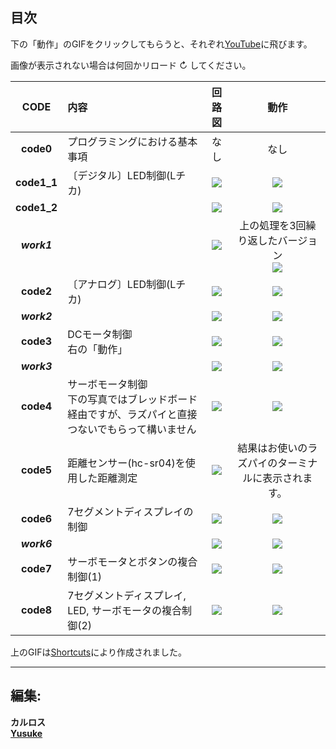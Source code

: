 ## 目次  

下の「動作」のGIFをクリックしてもらうと、それぞれ[YouTube](https://www.youtube.com/playlist?list=PLBOs6NGusnU2e5Hc0gtLqlL9b3xkcsrQi)に飛びます。  

画像が表示されない場合は何回かリロード ↻ してください。  

|CODE|内容|回路図|動作|
|:---:|:---|:---:|:---:|
|**code0**|プログラミングにおける基本事項|なし|なし|
|**code1_1**|〔デジタル〕LED制御(Lチカ)|![](https://github.com/Kuclubdtk-Lecture/Lecture/blob/master/image/circuits/Arduino/image/code1_1.png)|[![](https://github.com/Kuclubdtk-Lecture/Lecture/blob/master/image/circuits/Arduino/gif/code1_1.GIF)]()|
|**code1_2**||![](https://github.com/Kuclubdtk-Lecture/Lecture/blob/master/image/circuits/Arduino/image/code1_2.png)|[![](https://github.com/Kuclubdtk-Lecture/Lecture/blob/master/image/circuits/Arduino/gif/code1_2.GIF)]()|
|***work1***||![](https://github.com/Kuclubdtk-Lecture/Lecture/blob/master/image/circuits/Arduino/image/code1_2.png)|上の処理を3回繰り返したバージョン<br>[![](https://github.com/Kuclubdtk-Lecture/Lecture/blob/master/image/circuits/Arduino/gif/code1_2.GIF)]()|
|**code2**|〔アナログ〕LED制御(Lチカ)|![](https://github.com/Kuclubdtk-Lecture/Lecture/blob/master/image/circuits/Arduino/image/code1_1.png)|[![](https://github.com/Kuclubdtk-Lecture/Lecture/blob/master/image/circuits/Arduino/gif/code2.GIF)]()|
|***work2***||![](https://github.com/Kuclubdtk-Lecture/Lecture/blob/master/image/circuits/Arduino/image/code1_2.png)|[![](https://github.com/Kuclubdtk-Lecture/Lecture/blob/master/image/circuits/Arduino/gif/work2.GIF)]()|
|**code3**|DCモータ制御<br>右の「動作」|![](https://github.com/Kuclubdtk-Lecture/Lecture/blob/master/image/circuits/Arduino/image/code3.png)|[![](https://github.com/Kuclubdtk-Lecture/Lecture/blob/master/image/circuits/Arduino/gif/code3.GIF)]()|
|***work3***||![](https://github.com/Kuclubdtk-Lecture/Lecture/blob/master/image/circuits/Arduino/image/code3.png)|[![](https://github.com/Kuclubdtk-Lecture/Lecture/blob/master/image/circuits/Arduino/gif/work3.GIF)]()|
|**code4**|サーボモータ制御<br>下の写真ではブレッドボード経由ですが、ラズパイと直接つないでもらって構いません|![](https://github.com/Kuclubdtk-Lecture/Lecture/blob/master/image/circuits/Arduino/image/code4.png)|[![](https://github.com/Kuclubdtk-Lecture/Lecture/blob/master/image/circuits/Arduino/gif/code4.GIF)]()|
|**code5**|距離センサー(hc-sr04)を使用した距離測定|![](https://github.com/Kuclubdtk-Lecture/Lecture/blob/master/image/circuits/Arduino/image/code5.png)|結果はお使いのラズパイのターミナルに表示されます。|
|**code6**|7セグメントディスプレイの制御|![](https://github.com/Kuclubdtk-Lecture/Lecture/blob/master/image/circuits/Arduino/image/code6.png)|[![](https://github.com/Kuclubdtk-Lecture/Lecture/blob/master/image/circuits/Arduino/gif/code6.GIF)]()|
|***work6***||![](https://github.com/Kuclubdtk-Lecture/Lecture/blob/master/image/circuits/Arduino/image/code6.png)|[![](https://github.com/Kuclubdtk-Lecture/Lecture/blob/master/image/circuits/Arduino/gif/work6.GIF)]()|
|**code7**|サーボモータとボタンの複合制御(1)|![](https://github.com/Kuclubdtk-Lecture/Lecture/blob/master/image/circuits/Arduino/image/code7.png)|[![](https://github.com/Kuclubdtk-Lecture/Lecture/blob/master/image/circuits/Arduino/gif/code7.GIF)]()|
|**code8**|7セグメントディスプレイ, LED, サーボモータの複合制御(2)|![](https://github.com/Kuclubdtk-Lecture/Lecture/blob/master/image/circuits/Arduino/image/code8.png)|[![](https://github.com/Kuclubdtk-Lecture/Lecture/blob/master/image/circuits/Arduino/gif/code8.GIF)]()|  


上のGIFは[Shortcuts](https://github.com/Kuclubdtk-Lecture/Lecture/blob/master/shortcuts/)により作成されました。  

---

## 編集:  
**カルロス**  
**[Yusuke](https://github.com/Kuclubdtk-Lecture)**